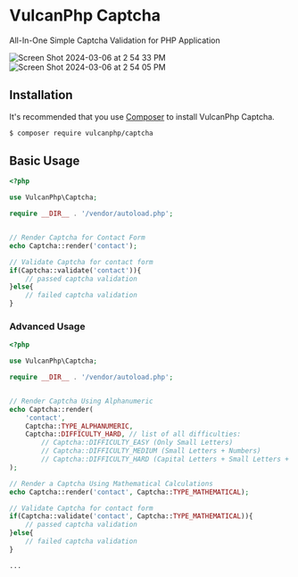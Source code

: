 # VulcanPhp Captcha
All-In-One Simple Captcha Validation for PHP Application

![Screen Shot 2024-03-06 at 2 54 33 PM](https://github.com/vulcanphp/captcha/assets/128284645/f715c4cf-892d-425c-87a3-1b3a831b7681)
![Screen Shot 2024-03-06 at 2 54 05 PM](https://github.com/vulcanphp/captcha/assets/128284645/111bab28-197a-4ebc-9011-f04209b11b2d)


## Installation

It's recommended that you use [Composer](https://getcomposer.org/) to install VulcanPhp Captcha.

```bash
$ composer require vulcanphp/captcha
```

## Basic Usage
```php
<?php

use VulcanPhp\Captcha;

require __DIR__ . '/vendor/autoload.php';


// Render Captcha for Contact Form
echo Captcha::render('contact');

// Validate Captcha for contact form
if(Captcha::validate('contact')){
    // passed captcha validation
}else{
    // failed captcha validation
}

```

### Advanced Usage
```php
<?php

use VulcanPhp\Captcha;

require __DIR__ . '/vendor/autoload.php';


// Render Captcha Using Alphanumeric
echo Captcha::render(
    'contact',
    Captcha::TYPE_ALPHANUMERIC,
    Captcha::DIFFICULTY_HARD, // list of all difficulties:
        // Captcha::DIFFICULTY_EASY (Only Small Letters)
        // Captcha::DIFFICULTY_MEDIUM (Small Letters + Numbers)
        // Captcha::DIFFICULTY_HARD (Capital Letters + Small Letters + Numbers)
);

// Render a Captcha Using Mathematical Calculations
echo Captcha::render('contact', Captcha::TYPE_MATHEMATICAL);

// Validate Captcha for contact form
if(Captcha::validate('contact', Captcha::TYPE_MATHEMATICAL)){
    // passed captcha validation
}else{
    // failed captcha validation
}

...
```
